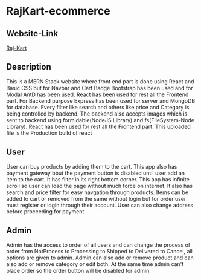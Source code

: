 # RajKart-ecommerce

## Website-Link
[Raj-Kart](https://rajkart-ecommerce.onrender.com/)

## Description
This is a MERN Stack website where front end part is done using React and Basic CSS but for Navbar and Cart Badge Bootstrap has been used and for Modal AntD has been used. React has been used for rest all the Frontend part. For Backend purpose Express has been used for server and MongoDB for database. Every filter like search and others like price and Category is being controlled by backend. The backend also accepts images which is sent to backend using formidable(NodeJS Library) and fs(FileSystem-Node Library). React has been used for rest all the Frontend part. This uploaded file is the Production build of react

## User

User can buy products by adding them to the cart. This app also has payment gateway bbut the payment button is disabled until user add an item to the cart. It has filter in its right bottom corner. This app has infinite scroll so user can load the page without much force on internet. It also has search and price filter for easy navgation through products. Items can be added to cart or removed from the same without login but for order user must register or login through their account. User can also change address before proceeding for payment

## Admin

Admin has the access to order of all users and can change the process of order from NotProcess to Processing to Shipped to Delivered to Cancel, all options are given to admin.
Admin can also add or remove product and can also add or remove category or edit both. At the same time admin can't place order so the order button will be disabled for admin.




